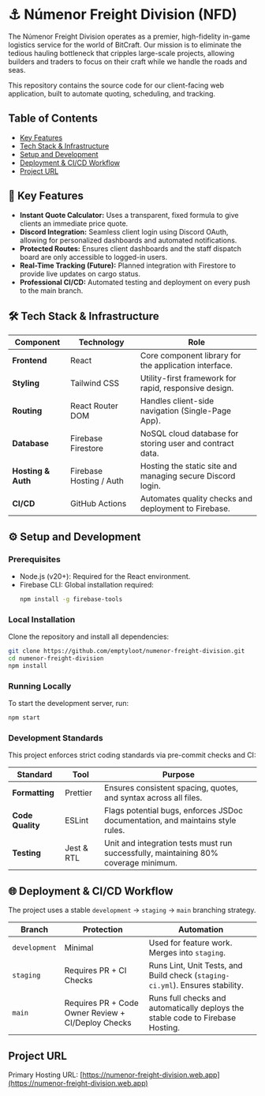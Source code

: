 # ⚓ Númenor Freight Division (NFD)

The Númenor Freight Division operates as a premier, high-fidelity in-game logistics service for the world of BitCraft. Our mission is to eliminate the tedious hauling bottleneck that cripples large-scale projects, allowing builders and traders to focus on their craft while we handle the roads and seas.

This repository contains the source code for our client-facing web application, built to automate quoting, scheduling, and tracking.

## Table of Contents
- [Key Features](#-key-features)
- [Tech Stack & Infrastructure](#-tech-stack--infrastructure)
- [Setup and Development](#-setup-and-development)
- [Deployment & CI/CD Workflow](#-deployment--cicd-workflow)
- [Project URL](#-project-url)


## 🚀 Key Features

- **Instant Quote Calculator:** Uses a transparent, fixed formula to give clients an immediate price quote.
- **Discord Integration:** Seamless client login using Discord OAuth, allowing for personalized dashboards and automated notifications.
- **Protected Routes:** Ensures client dashboards and the staff dispatch board are only accessible to logged-in users.
- **Real-Time Tracking (Future):** Planned integration with Firestore to provide live updates on cargo status.
- **Professional CI/CD:** Automated testing and deployment on every push to the main branch.

## 🛠️ Tech Stack & Infrastructure

| Component      | Technology         | Role                                                  |
| -------------- | ------------------ | ----------------------------------------------------- |
| **Frontend**   | React              | Core component library for the application interface. |
| **Styling**    | Tailwind CSS       | Utility-first framework for rapid, responsive design. |
| **Routing**    | React Router DOM   | Handles client-side navigation (Single-Page App).     |
| **Database**   | Firebase Firestore | NoSQL cloud database for storing user and contract data.|
| **Hosting & Auth** | Firebase Hosting / Auth | Hosting the static site and managing secure Discord login.|
| **CI/CD**      | GitHub Actions     | Automates quality checks and deployment to Firebase.  |

## ⚙️ Setup and Development

### Prerequisites

- Node.js (v20+): Required for the React environment.
- Firebase CLI: Global installation required:
  ```bash
  npm install -g firebase-tools
  ```

### Local Installation

Clone the repository and install all dependencies:

```bash
git clone https://github.com/emptyloot/numenor-freight-division.git
cd numenor-freight-division
npm install
```

### Running Locally

To start the development server, run:
```bash
npm start
```

### Development Standards

This project enforces strict coding standards via pre-commit checks and CI:

| Standard      | Tool          | Purpose                                                                 |
| ------------- | ------------- | ----------------------------------------------------------------------- |
| **Formatting**  | Prettier      | Ensures consistent spacing, quotes, and syntax across all files.      |
| **Code Quality**| ESLint        | Flags potential bugs, enforces JSDoc documentation, and maintains style rules. |
| **Testing**     | Jest & RTL    | Unit and integration tests must run successfully, maintaining 80% coverage minimum. |

## 🌐 Deployment & CI/CD Workflow

The project uses a stable `development` -> `staging` -> `main` branching strategy.

| Branch        | Protection                            | Automation                                                              |
| ------------- | ------------------------------------- | ----------------------------------------------------------------------- |
| `development` | Minimal                               | Used for feature work. Merges into `staging`.                           |
| `staging`     | Requires PR + CI Checks               | Runs Lint, Unit Tests, and Build check (`staging-ci.yml`). Ensures stability. |
| `main`        | Requires PR + Code Owner Review + CI/Deploy Checks | Runs full checks and automatically deploys the stable code to Firebase Hosting. |

## Project URL

Primary Hosting URL: [https://numenor-freight-division.web.app](https://numenor-freight-division.web.app)